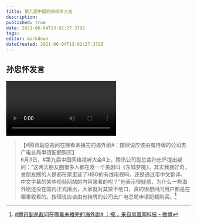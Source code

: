 ```yaml
---
title: 第九届中国网络视听大会
description: 
published: true
date: 2021-06-04T13:02:27.379Z
tags: 
editor: markdown
dateCreated: 2021-06-04T13:02:27.379Z
---
```


## 孙忠怀发言

![中国网络视听大会.mp4](/src/中国网络视听大会.mp4)

> 【#腾讯副总裁问在哪看未播完的海外剧#：按理说应该由有持牌的公司去广电总局申请配额购买】<br>
> 6月3日，#第九届中国网络视听大会#上，腾讯公司副总裁孙忠怀提出疑问：“这两天朋友圈很多人都在发一个美剧叫《东城梦魇》，其实我就好奇，发朋友圈的人是都在家里装了HBO的有线电视吗，还是通过带中文翻译、中文字幕的某些视频网站的内容来看的呢？”他表示很疑惑，为什么一些海外剧还没在国内正式播出，大家就对其赞不绝口，真的很想问问用户都是在哪里收看的。按理说应该由有持牌的公司去广电总局申请配额购买。[^j0m6h]

[^j0m6h]: [\#腾讯副总裁问在哪看未播完的海外剧# ：按... 来自凤凰网科技 - 微博](https://archive.ph/j0m6h "https://weibo.com/1856404484/KiD34dgEp")
